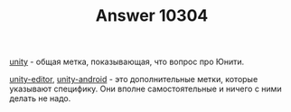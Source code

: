 ﻿---
title: "Answer 10304"
se.owner.user_id: 15479
se.owner.display_name: "Suvitruf - Andrei Apanasik"
se.owner.link: "https://ru.meta.stackoverflow.com/users/15479/suvitruf-andrei-apanasik"
se.answer_id: 10304
se.question_id: 10302
se.post_type: answer
se.score: 3
se.is_accepted: False
---
<p><a href="https://ru.stackoverflow.com/questions/tagged/unity" class="post-tag" title="показать вопросы с меткой [unity]" rel="tag">unity</a> - общая метка, показывающая, что вопрос про Юнити.</p>

<p><a href="https://ru.stackoverflow.com/questions/tagged/unity-editor" class="post-tag" title="показать вопросы с меткой [unity-editor]" rel="tag">unity-editor</a>, <a href="https://ru.stackoverflow.com/questions/tagged/unity-android" class="post-tag" title="показать вопросы с меткой [unity-android]" rel="tag">unity-android</a> - это дополнительные метки, которые указывают специфику. Они вполне самостоятельные и ничего с ними делать не надо.</p>
